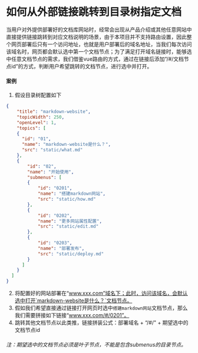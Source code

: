 # 如何从外部链接跳转到目录树指定文档

当用户对外提供部署好的文档库网站时，经常会出现从产品介绍或其他任意网站中直接提供链接跳转到对应文档说明的场景，由于本项目并不支持路由设置，因此整个网页部署后只有一个访问地址，也就是用户部署后的域名地址，当我们每次访问该域名时，网页都会默认选中第一个文档节点；为了满足打开域名链接时，能够选中任意文档节点的需求，我们借鉴vue路由的方式，通过在链接后添加“/#/文档节点id”的方式，判断用户希望跳转的文档节点，进行选中并打开。

#### 案例
1. 假设目录树配置如下

```json
{
    "title": "markdown-website",
    "topicWidth": 250,
    "openLevel": 1,
    "topics": [
    {
      "id": "01",
      "name": "markdown-website是什么？",
      "src": "static/what.md"
    },
    {
        "id": "02",
        "name": "开始使用",
        "submenus": [
        {
            "id": "0201",
            "name": "搭建markdown网站",
            "src": "static/how.md"
        },
        {
            "id": "0202",
            "name": "更多网站属性配置",
            "src": "static/edit.md"
        },
        {
            "id": "0203",
            "name": "部署发布",
            "src": "static/deploy.md"
        }
      ]
    }
  ]
}
```

2. 将配置好的网站部署在“www.xxx.com”域名下；此时，访问该域名，会默认选中打开`markdown-website是什么？`文档节点。
3. 假如我们希望直接通过链接打开网页时选中`搭建markdown网站`文档节点，那么我们需要拼接如下链接“www.xxx.com/#/0201”。
4. 跳转其他文档节点以此类推，链接拼装公式：部署域名 + “/#/" + 期望选中的文档节点id



######        注：期望选中的文档节点必须是叶子节点，不能是包含submenus的目录节点。